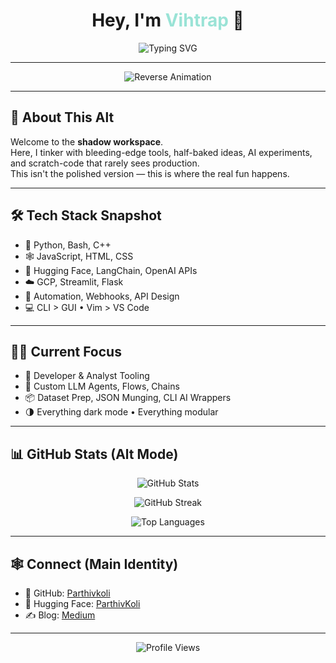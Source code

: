 <h1 align="center">
  Hey, I'm <span style="color:#9AE3D6">Vihtrap</span> 🧪
</h1>

<p align="center">
  <img src="https://readme-typing-svg.demolab.com?font=Fira+Code&size=22&pause=1000&color=9AE3D6&center=true&vCenter=true&width=500&lines=Experimental+Developer+%7C+AI+Tinkerer;Clean+Code+%2B+Dark+Terminals+Only;Breaking+Limits+with+LLMs+%7C+LangChain+%7C+GCP;Name%3A+Parthiv+%E2%86%94+Vihtrap" alt="Typing SVG" />
</p>

---

<p align="center">
  <img src="https://readme-typing-svg.demolab.com?font=Fira+Mono&size=20&pause=1200&color=FAD000&center=true&vCenter=true&width=460&lines=>>>+init+reverse_id('Parthiv');...=+'Vihtrap';>>>+Welcome+to+the+Other+Side." alt="Reverse Animation" />
</p>

---

## 🧠 About This Alt

Welcome to the **shadow workspace**.  
Here, I tinker with bleeding-edge tools, half-baked ideas, AI experiments, and scratch-code that rarely sees production.  
This isn't the polished version — this is where the real fun happens.

---

## 🛠️ Tech Stack Snapshot

- 🐍 Python, Bash, C++
- 🕸️ JavaScript, HTML, CSS
- 🤖 Hugging Face, LangChain, OpenAI APIs
- ☁️ GCP, Streamlit, Flask
- 🔁 Automation, Webhooks, API Design
- 💻 CLI > GUI • Vim > VS Code

---

## 👨‍💻 Current Focus

- 🔧 Developer & Analyst Tooling
- 🧠 Custom LLM Agents, Flows, Chains
- 📦 Dataset Prep, JSON Munging, CLI AI Wrappers
- 🌗 Everything dark mode • Everything modular

---

## 📊 GitHub Stats (Alt Mode)

<p align="center">
  <img src="https://github-readme-stats.vercel.app/api?username=vihtrap&show_icons=true&theme=gruvbox&hide_border=true" alt="GitHub Stats" />
</p>

<p align="center">
  <img src="https://github-readme-streak-stats.herokuapp.com/?user=vihtrap&theme=gruvbox&hide_border=true" alt="GitHub Streak" />
</p>

<p align="center">
  <img src="https://github-readme-stats.vercel.app/api/top-langs/?username=vihtrap&layout=compact&theme=gruvbox&hide_border=true" alt="Top Languages" />
</p>

---

## 🕸️ Connect (Main Identity)

- 👤 GitHub: [Parthivkoli](https://github.com/Parthivkoli)
- 🧠 Hugging Face: [ParthivKoli](https://huggingface.co/ParthivKoli)
- ✍️ Blog: [Medium](https://medium.com/@ParthivKoli)

---

<p align="center">
  <img src="https://komarev.com/ghpvc/?username=vihtrap&label=Alt%20Profile%20views&color=555&style=flat-square" alt="Profile Views" />
</p>
